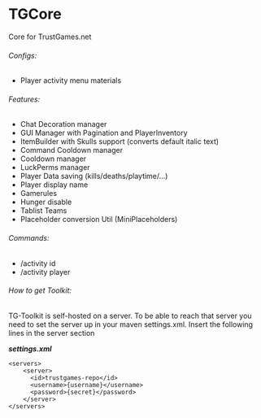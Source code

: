 # TGCore
Core for TrustGames.net

###### Configs:
- Player activity menu materials

###### Features:
- Chat Decoration manager
- GUI Manager with Pagination and PlayerInventory
- ItemBuilder with Skulls support (converts default italic text)
- Command Cooldown manager
- Cooldown manager
- LuckPerms manager
- Player Data saving (kills/deaths/playtime/...)
- Player display name
- Gamerules
- Hunger disable
- Tablist Teams
- Placeholder conversion Util (MiniPlaceholders)

###### Commands:
- /activity id <id> 
- /activity player <name>

###### How to get Toolkit:
TG-Toolkit is self-hosted on a server. To be able to reach that server you need to set the server up in your maven settings.xml. Insert the following lines in the server section

**_settings.xml_**
```
<servers>
    <server>
      <id>trustgames-repo</id>
      <username>{username}</username>
      <password>{secret}</password>
    </server>
</servers>
```
